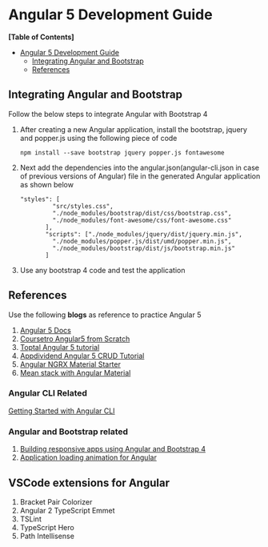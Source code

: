 # Angular 5 Development Guide

**[Table of Contents]**
 - [Angular 5 Development Guide](#angular-5-development-guide)
	 -  [Integrating Angular and Bootstrap](#integrating-angular-and-bootstrap)
	 - [References](#references)

##  Integrating Angular and Bootstrap
Follow the below steps to integrate Angular with Bootstrap 4
 1. After creating a new Angular application, install the bootstrap, jquery and popper.js using the following piece of code
	 ```
	 npm install --save bootstrap jquery popper.js fontawesome
	```
 2. Next add the dependencies into the angular.json(angular-cli.json in case of previous versions of Angular) file in the generated Angular application as shown below
	 ```
	 "styles": [
              "src/styles.css",
              "./node_modules/bootstrap/dist/css/bootstrap.css",
              "./node_modules/font-awesome/css/font-awesome.css"
            ],
            "scripts": ["./node_modules/jquery/dist/jquery.min.js",
              "./node_modules/popper.js/dist/umd/popper.min.js",
              "./node_modules/bootstrap/dist/js/bootstrap.min.js"
            ]
	 ```
 4. Use any bootstrap 4 code and test the application 


## References
Use the following **blogs** as reference to practice Angular 5 

 1. [Angular 5 Docs](https://angular.io/)
 2. [Coursetro Angular5 from Scratch](https://coursetro.com/courses/19/Learn-Angular-5-from-Scratch---Angular-5-Tutorial)
 3. [Toptal Angular 5 tutorial](https://www.toptal.com/angular/angular-5-tutorial)
 4. [Appdividend Angular 5 CRUD Tutorial](https://appdividend.com/2018/01/21/angular-5-crud-tutorial-example-scratch/)
 5. [Angular NGRX Material Starter](https://github.com/tomastrajan/angular-ngrx-material-starter)
 6. [Mean stack with Angular Material](https://www.youtube.com/watch?v=a30flH_q5-A&list=PL2dKqfImstaRhNOShwTdduXyRbID9GtmA&index=2)

### Angular CLI Related
[Getting Started with Angular CLI](https://www.intertech.com/Blog/angular-tutorial-getting-started-with-the-angular-cli/)


### Angular and Bootstrap related
1. [Building responsive apps using Angular and Bootstrap 4](https://medium.com/@tomastrajan/how-to-build-responsive-layouts-with-bootstrap-4-and-angular-6-cfbb108d797b)
2. [Application loading animation for Angular](https://medium.com/@tomastrajan/how-to-style-angular-application-loading-with-angular-cli-like-a-boss-cdd4f5358554)


## VSCode extensions for Angular
1. Bracket Pair Colorizer
2. Angular 2 TypeScript Emmet
3. TSLint
4. TypeScript Hero
5. Path Intellisense
